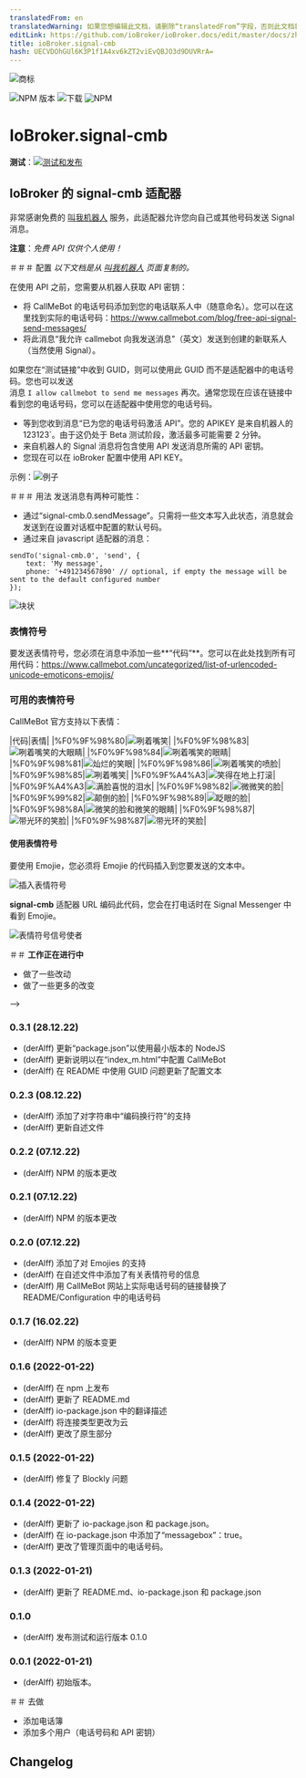 ```yaml
---
translatedFrom: en
translatedWarning: 如果您想编辑此文档，请删除“translatedFrom”字段，否则此文档将再次自动翻译
editLink: https://github.com/ioBroker/ioBroker.docs/edit/master/docs/zh-cn/adapterref/iobroker.signal-cmb/README.md
title: ioBroker.signal-cmb
hash: UECVDOhGUl6K3P1f1A4xv6kZT2viEvQBJO3d9DUVRrA=
---
```

![商标](../../../en/adapterref/iobroker.signal-cmb/admin/signal-cmb.png)

![NPM 版本](http://img.shields.io/npm/v/iobroker.signal-cmb.svg)
![下载](https://img.shields.io/npm/dm/iobroker.signal-cmb.svg)
![NPM](https://nodei.co/npm/iobroker.signal-cmb.png?downloads=true)

# IoBroker.signal-cmb
**测试**：[![测试和发布](https://github.com/necotec/ioBroker.signal-cmb/actions/workflows/test-and-release.yml/badge.svg)](https://github.com/necotec/ioBroker.signal-cmb/actions/workflows/test-and-release.yml)

## IoBroker 的 signal-cmb 适配器
非常感谢免费的 [叫我机器人](https://www.callmebot.com/blog/free-api-signal-send-messages/) 服务，此适配器允许您向自己或其他号码发送 Signal 消息。

**注意**：*免费 API 仅供个人使用！*

＃＃＃ 配置
*以下文档是从 [叫我机器人](https://www.callmebot.com/blog/free-api-signal-send-messages/) 页面复制的。*

在使用 API 之前，您需要从机器人获取 API 密钥：

- 将 CallMeBot 的电话号码添加到您的电话联系人中（随意命名）。您可以在这里找到实际的电话号码：https://www.callmebot.com/blog/free-api-signal-send-messages/
- 将此消息“我允许 callmebot 向我发送消息”（英文）发送到创建的新联系人（当然使用 Signal）。<br>

如果您在“测试链接”中收到 GUID，则可以使用此 GUID 而不是适配器中的电话号码。您也可以发送<br>消息 `I allow callmebot to send me messages` 再次。通常您现在应该在链接中看到您的电话号码，您可以在适配器中使用您的电话号码。

- 等到您收到消息“已为您的电话号码激活 API”。您的 APIKEY 是来自机器人的 123123`。由于这仍处于 Beta 测试阶段，激活最多可能需要 2 分钟。
- 来自机器人的 Signal 消息将包含使用 API 发送消息所需的 API 密钥。
- 您现在可以在 ioBroker 配置中使用 API KEY。

示例：![例子](../../../en/adapterref/iobroker.signal-cmb/img/signal.jpg)

＃＃＃ 用法
发送消息有两种可能性：

- 通过“signal-cmb.0.sendMessage”。只需将一些文本写入此状态，消息就会发送到在设置对话框中配置的默认号码。
- 通过来自 javascript 适配器的消息：

```
sendTo('signal-cmb.0', 'send', {
    text: 'My message',
    phone: '+491234567890' // optional, if empty the message will be sent to the default configured number
});
```

![块状](../../../en/adapterref/iobroker.signal-cmb/img/blockly-signal.png)

### 表情符号
要发送表情符号，您必须在消息中添加一些**“代码”**。您可以在此处找到所有可用代码：https://www.callmebot.com/uncategorized/list-of-urlencoded-unicode-emoticons-emojis/

### 可用的表情符号
CallMeBot 官方支持以下表情：

|代码|表情|
|%F0%9F%98%80|![咧着嘴笑](../../../en/adapterref/iobroker.signal-cmb/img/emojies/01_grinning.png)|
|%F0%9F%98%83|![咧着嘴笑的大眼睛](../../../en/adapterref/iobroker.signal-cmb/img/emojies/02_grinning_big_eyes.png)|
|%F0%9F%98%84|![咧着嘴笑的眼睛](../../../en/adapterref/iobroker.signal-cmb/img/emojies/03_grinning_smiling_eyes.png)|
|%F0%9F%98%81|![灿烂的笑眼](../../../en/adapterref/iobroker.signal-cmb/img/emojies/04_beaming_smiling_eyes.png)|
|%F0%9F%98%86|![咧着嘴笑的喷脸](../../../en/adapterref/iobroker.signal-cmb/img/emojies/05_grinning_squinting_face.png)|
|%F0%9F%98%85|![咧着嘴笑](../../../en/adapterref/iobroker.signal-cmb/img/emojies/06_grinning_sweat.png)|
|%F0%9F%A4%A3|![笑得在地上打滚](../../../en/adapterref/iobroker.signal-cmb/img/emojies/07_rolling_on_the_floor_laughing.png)|
|%F0%9F%A4%A3|![满脸喜悦的泪水](../../../en/adapterref/iobroker.signal-cmb/img/emojies/08_face_with_tears_of_joy.png)|
|%F0%9F%98%82|![微微笑的脸](../../../en/adapterref/iobroker.signal-cmb/img/emojies/09_slightly_smiling_face.png)|
|%F0%9F%99%82|![颠倒的脸](../../../en/adapterref/iobroker.signal-cmb/img/emojies/10_upside_down_face.png)|
|%F0%9F%98%89|![眨眼的脸](../../../en/adapterref/iobroker.signal-cmb/img/emojies/11_winking_face.png)|
|%F0%9F%98%8A|![微笑的脸和微笑的眼睛](../../../en/adapterref/iobroker.signal-cmb/img/emojies/12_smiling_face_with_smiling_eyes.png)|
|%F0%9F%98%87|![带光环的笑脸](../../../en/adapterref/iobroker.signal-cmb/img/emojies/13_smiling_face_with_halo.png)|
|%F0%9F%98%87|![带光环的笑脸](../../../en/adapterref/iobroker.signal-cmb/img/emojies/13_smiling_face_with_halo.png)|

#### 使用表情符号
要使用 Emojie，您必须将 Emojie 的代码插入到您要发送的文本中。

![插入表情符号](../../../en/adapterref/iobroker.signal-cmb/img/add_emojies.png)

**signal-cmb** 适配器 URL 编码此代码，您会在打电话时在 Signal Messenger 中看到 Emojie。

![表情符号信号使者](../../../en/adapterref/iobroker.signal-cmb/img/emojie_signal_mesenger.png)

＃＃ **工作正在进行中**
* 做了一些改动
* 做了一些更多的改变

-->

### 0.3.1 (28.12.22)
* (derAlff) 更新“package.json”以使用最小版本的 NodeJS
* (derAlff) 更新说明以在“index_m.html”中配置 CallMeBot
* (derAlff) 在 README 中使用 GUID 问题更新了配置文本

### 0.2.3 (08.12.22)
* (derAlff) 添加了对字符串中“编码换行符”的支持
* (derAlff) 更新自述文件

### 0.2.2 (07.12.22)
* (derAlff) NPM 的版本更改

### 0.2.1 (07.12.22)
* (derAlff) NPM 的版本更改

### 0.2.0 (07.12.22)
* (derAlff) 添加了对 Emojies 的支持
* (derAlff) 在自述文件中添加了有关表情符号的信息
* (derAlff) 用 CallMeBot 网站上实际电话号码的链接替换了 README/Configuration 中的电话号码

### 0.1.7 (16.02.22)
* (derAlff) NPM 的版本变更

### 0.1.6 (2022-01-22)
* (derAlff) 在 npm 上发布
* (derAlff) 更新了 README.md
* (derAlff) io-package.json 中的翻译描述
* (derAlff) 将连接类型更改为云
* (derAlff) 更改了原生部分

### 0.1.5 (2022-01-22)
* (derAlff) 修复了 Blockly 问题

### 0.1.4 (2022-01-22)
* (derAlff) 更新了 io-package.json 和 package.json。
* (derAlff) 在 io-package.json 中添加了“messagebox”：true。
* (derAlff) 更改了管理页面中的电话号码。

### 0.1.3 (2022-01-21)
* (derAlff) 更新了 README.md、io-package.json 和 package.json

### 0.1.0
* (derAlff) 发布测试和运行版本 0.1.0

### 0.0.1 (2022-01-21)
* (derAlff) 初始版本。

＃＃ 去做
* 添加电话簿
* 添加多个用户（电话号码和 API 密钥）

## Changelog
<!--
Placeholder for the next version (at the beginning of the line):

## License
MIT License

Copyright (c) 2022 derAlff <derAlff@gmail.com>

Permission is hereby granted, free of charge, to any person obtaining a copy
of this software and associated documentation files (the "Software"), to deal
in the Software without restriction, including without limitation the rights
to use, copy, modify, merge, publish, distribute, sublicense, and/or sell
copies of the Software, and to permit persons to whom the Software is
furnished to do so, subject to the following conditions:

The above copyright notice and this permission notice shall be included in all
copies or substantial portions of the Software.

THE SOFTWARE IS PROVIDED "AS IS", WITHOUT WARRANTY OF ANY KIND, EXPRESS OR
IMPLIED, INCLUDING BUT NOT LIMITED TO THE WARRANTIES OF MERCHANTABILITY,
FITNESS FOR A PARTICULAR PURPOSE AND NONINFRINGEMENT. IN NO EVENT SHALL THE
AUTHORS OR COPYRIGHT HOLDERS BE LIABLE FOR ANY CLAIM, DAMAGES OR OTHER
LIABILITY, WHETHER IN AN ACTION OF CONTRACT, TORT OR OTHERWISE, ARISING FROM,
OUT OF OR IN CONNECTION WITH THE SOFTWARE OR THE USE OR OTHER DEALINGS IN THE
SOFTWARE.